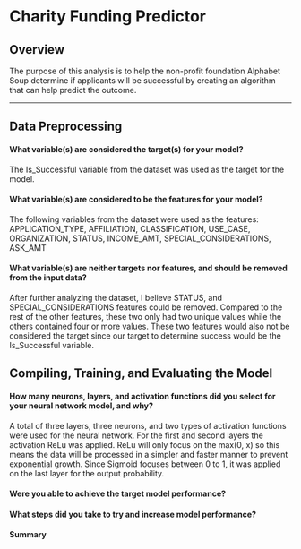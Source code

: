 # Charity Funding Predictor

## Overview

The purpose of this analysis is to help the non-profit foundation Alphabet Soup determine if applicants will be successful by creating an algorithm that can help predict the outcome. 

---

## Data Preprocessing

#### What variable(s) are considered the target(s) for your model?
The Is_Successful variable from the dataset was used as the target for the model.

#### What variable(s) are considered to be the features for your model?
The following variables from the dataset were used as the features: APPLICATION_TYPE, AFFILIATION, CLASSIFICATION, USE_CASE, ORGANIZATION, STATUS, INCOME_AMT, SPECIAL_CONSIDERATIONS, ASK_AMT

#### What variable(s) are neither targets nor features, and should be removed from the input data?
After further analyzing the dataset, I believe STATUS, and SPECIAL_CONSIDERATIONS features could be removed. Compared to the rest of the other features, these two only had two unique values while the others contained four or more values. These two features would also not be considered the target since our target to determine success would be the Is_Successful variable. 


## Compiling, Training, and Evaluating the Model

#### How many neurons, layers, and activation functions did you select for your neural network model, and why?
A total of three layers, three neurons, and two types of activation functions were used for the neural network. For the first and second layers the activation ReLu was applied. ReLu will only focus on the max(0, x) so this means the data will be processed in a simpler and faster manner to prevent exponential growth. Since Sigmoid focuses between 0 to 1, it was applied on the last layer for the output probability. 

#### Were you able to achieve the target model performance?

#### What steps did you take to try and increase model performance?


#### Summary